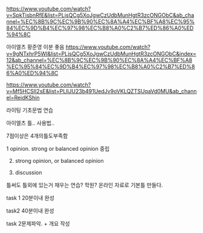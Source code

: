 https://www.youtube.com/watch?v=SpkTisbnRfE&list=PLjsQCg5XoJgwCzUdbMunHgtR3zcONGObC&ab_channel=%EC%8B%9C%EC%9B%90%EC%8A%A4%EC%BF%A8%EC%95%84%EC%9D%B4%EC%97%98%EC%B8%A0%C2%B7%ED%86%A0%ED%94%8C




아이엘츠 황준영 이분 좋음
https://www.youtube.com/watch?v=9gNTxhrP5WI&list=PLjsQCg5XoJgwCzUdbMunHgtR3zcONGObC&index=12&ab_channel=%EC%8B%9C%EC%9B%90%EC%8A%A4%EC%BF%A8%EC%95%84%EC%9D%B4%EC%97%98%EC%B8%A0%C2%B7%ED%86%A0%ED%94%8C



https://www.youtube.com/watch?v=Mf5HCSII2sE&list=PLllJU23b491UedJv9oVKLQZTSUqaVd0MU&ab_channel=ReidKShin

라이팅 기초문법 연습

아이엘츠 틀.. 사용법..

7점이상은 4개의틀도부족함


1 opinion. strong or balanced opinion 중립

2. strong opinion, or balanced opinion

2. discussion


틀써도 틀외에 있는거 채우는 연습? 학원? 온라인 자료로 기본틀 만들다.

task 1 20분이내 완성

task2 40분이내 완성

task 2문제파악. + 개요 작성












